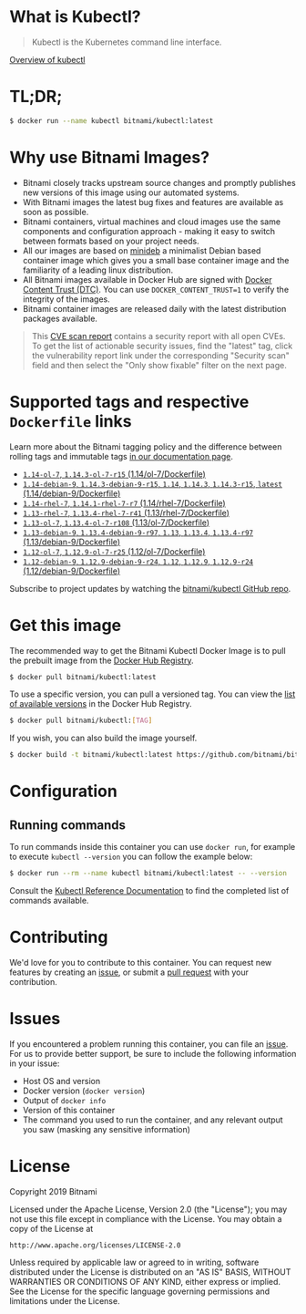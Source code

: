 
# What is Kubectl?

> Kubectl is the Kubernetes command line interface.

[Overview of kubectl](https://kubernetes.io/docs/reference/kubectl/overview/)

# TL;DR;

```bash
$ docker run --name kubectl bitnami/kubectl:latest
```

# Why use Bitnami Images?

* Bitnami closely tracks upstream source changes and promptly publishes new versions of this image using our automated systems.
* With Bitnami images the latest bug fixes and features are available as soon as possible.
* Bitnami containers, virtual machines and cloud images use the same components and configuration approach - making it easy to switch between formats based on your project needs.
* All our images are based on [minideb](https://github.com/bitnami/minideb) a minimalist Debian based container image which gives you a small base container image and the familiarity of a leading linux distribution.
* All Bitnami images available in Docker Hub are signed with [Docker Content Trust (DTC)](https://docs.docker.com/engine/security/trust/content_trust/). You can use `DOCKER_CONTENT_TRUST=1` to verify the integrity of the images.
* Bitnami container images are released daily with the latest distribution packages available.


> This [CVE scan report](https://quay.io/repository/bitnami/kubectl?tab=tags) contains a security report with all open CVEs. To get the list of actionable security issues, find the "latest" tag, click the vulnerability report link under the corresponding "Security scan" field and then select the "Only show fixable" filter on the next page.

# Supported tags and respective `Dockerfile` links

Learn more about the Bitnami tagging policy and the difference between rolling tags and immutable tags [in our documentation page](https://docs.bitnami.com/containers/how-to/understand-rolling-tags-containers/).


* [`1.14-ol-7`, `1.14.3-ol-7-r15` (1.14/ol-7/Dockerfile)](https://github.com/bitnami/bitnami-docker-kubectl/blob/1.14.3-ol-7-r15/1.14/ol-7/Dockerfile)
* [`1.14-debian-9`, `1.14.3-debian-9-r15`, `1.14`, `1.14.3`, `1.14.3-r15`, `latest` (1.14/debian-9/Dockerfile)](https://github.com/bitnami/bitnami-docker-kubectl/blob/1.14.3-debian-9-r15/1.14/debian-9/Dockerfile)
* [`1.14-rhel-7`, `1.14.1-rhel-7-r7` (1.14/rhel-7/Dockerfile)](https://github.com/bitnami/bitnami-docker-kubectl/blob/1.14.1-rhel-7-r7/1.14/rhel-7/Dockerfile)
* [`1.13-rhel-7`, `1.13.4-rhel-7-r41` (1.13/rhel-7/Dockerfile)](https://github.com/bitnami/bitnami-docker-kubectl/blob/1.13.4-rhel-7-r41/1.13/rhel-7/Dockerfile)
* [`1.13-ol-7`, `1.13.4-ol-7-r108` (1.13/ol-7/Dockerfile)](https://github.com/bitnami/bitnami-docker-kubectl/blob/1.13.4-ol-7-r108/1.13/ol-7/Dockerfile)
* [`1.13-debian-9`, `1.13.4-debian-9-r97`, `1.13`, `1.13.4`, `1.13.4-r97` (1.13/debian-9/Dockerfile)](https://github.com/bitnami/bitnami-docker-kubectl/blob/1.13.4-debian-9-r97/1.13/debian-9/Dockerfile)
* [`1.12-ol-7`, `1.12.9-ol-7-r25` (1.12/ol-7/Dockerfile)](https://github.com/bitnami/bitnami-docker-kubectl/blob/1.12.9-ol-7-r25/1.12/ol-7/Dockerfile)
* [`1.12-debian-9`, `1.12.9-debian-9-r24`, `1.12`, `1.12.9`, `1.12.9-r24` (1.12/debian-9/Dockerfile)](https://github.com/bitnami/bitnami-docker-kubectl/blob/1.12.9-debian-9-r24/1.12/debian-9/Dockerfile)

Subscribe to project updates by watching the [bitnami/kubectl GitHub repo](https://github.com/bitnami/bitnami-docker-kubectl).

# Get this image

The recommended way to get the Bitnami Kubectl Docker Image is to pull the prebuilt image from the [Docker Hub Registry](https://hub.docker.com/r/bitnami/kubectl).

```bash
$ docker pull bitnami/kubectl:latest
```

To use a specific version, you can pull a versioned tag. You can view the [list of available versions](https://hub.docker.com/r/bitnami/kubectl/tags/) in the Docker Hub Registry.

```bash
$ docker pull bitnami/kubectl:[TAG]
```

If you wish, you can also build the image yourself.

```bash
$ docker build -t bitnami/kubectl:latest https://github.com/bitnami/bitnami-docker-kubectl.git
```

# Configuration

## Running commands

To run commands inside this container you can use `docker run`, for example to execute `kubectl --version` you can follow the example below:

```bash
$ docker run --rm --name kubectl bitnami/kubectl:latest -- --version
```

Consult the [Kubectl Reference Documentation](https://kubernetes.io/docs/reference/generated/kubectl/kubectl-commands) to find the completed list of commands available.

# Contributing

We'd love for you to contribute to this container. You can request new features by creating an [issue](https://github.com/bitnami/bitnami-docker-kubectl/issues), or submit a [pull request](https://github.com/bitnami/bitnami-docker-kubectl/pulls) with your contribution.

# Issues

If you encountered a problem running this container, you can file an [issue](https://github.com/bitnami/bitnami-docker-kubectl/issues). For us to provide better support, be sure to include the following information in your issue:

- Host OS and version
- Docker version (`docker version`)
- Output of `docker info`
- Version of this container
- The command you used to run the container, and any relevant output you saw (masking any sensitive information)

# License

Copyright 2019 Bitnami

Licensed under the Apache License, Version 2.0 (the "License");
you may not use this file except in compliance with the License.
You may obtain a copy of the License at

    http://www.apache.org/licenses/LICENSE-2.0

Unless required by applicable law or agreed to in writing, software
distributed under the License is distributed on an "AS IS" BASIS,
WITHOUT WARRANTIES OR CONDITIONS OF ANY KIND, either express or implied.
See the License for the specific language governing permissions and
limitations under the License.
